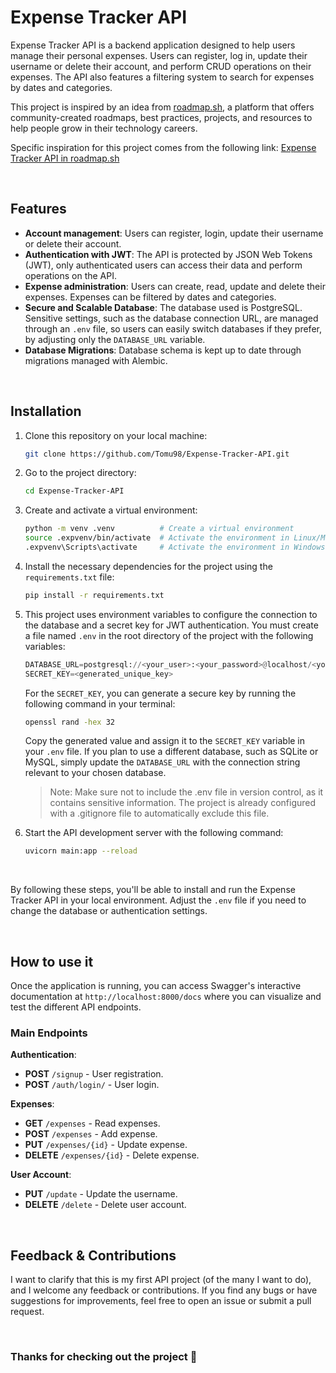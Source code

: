 # Expense Tracker API

Expense Tracker API is a backend application designed to help users manage their personal expenses.
Users can register, log in, update their username or delete their account, and perform CRUD operations on their expenses.
The API also features a filtering system to search for expenses by dates and categories.


This project is inspired by an idea from [roadmap.sh](https://roadmap.sh), a platform that offers community-created roadmaps, best practices, projects, and resources to help people grow in their technology careers.


Specific inspiration for this project comes from the following link: [Expense Tracker API in roadmap.sh](https://roadmap.sh/projects/expense-tracker-api)

<br>

## Features

- **Account management**: Users can register, login, update their username or delete their account.
- **Authentication with JWT**: The API is protected by JSON Web Tokens (JWT), only authenticated users can access their data and perform operations on the API.
- **Expense administration**: Users can create, read, update and delete their expenses. Expenses can be filtered by dates and categories.
- **Secure and Scalable Database**: The database used is PostgreSQL. Sensitive settings, such as the database connection URL, are managed through an `.env` file, so users can easily switch databases if they prefer, by adjusting only the `DATABASE_URL` variable.
- **Database Migrations**: Database schema is kept up to date through migrations managed with Alembic.

<br>

## Installation

1. Clone this repository on your local machine:

   ```bash
   git clone https://github.com/Tomu98/Expense-Tracker-API.git
   ```

2. Go to the project directory:

   ```bash
   cd Expense-Tracker-API
   ```

3. Create and activate a virtual environment:

   ```bash
   python -m venv .venv          # Create a virtual environment
   source .expvenv/bin/activate  # Activate the environment in Linux/MacOS
   .expvenv\Scripts\activate     # Activate the environment in Windows
   ```

4. Install the necessary dependencies for the project using the `requirements.txt` file:

   ```bash
   pip install -r requirements.txt
   ```

5. This project uses environment variables to configure the connection to the database and a secret key for JWT authentication. You must create a file named `.env` in the root directory of the project with the following variables:

   ```python
   DATABASE_URL=postgresql://<your_user>:<your_password>@localhost/<your_database>
   SECRET_KEY=<generated_unique_key>
   ```

   For the `SECRET_KEY`, you can generate a secure key by running the following command in your terminal:
   
   ```bash
   openssl rand -hex 32
   ```

   Copy the generated value and assign it to the `SECRET_KEY` variable in your `.env` file. If you plan to use a different database, such as SQLite or MySQL, simply update the `DATABASE_URL` with the connection string relevant to your chosen database.

   > Note: Make sure not to include the .env file in version control, as it contains sensitive information. The project is already configured with a .gitignore file to automatically exclude this file.
7. Start the API development server with the following command:

    ```bash
    uvicorn main:app --reload
    ```

<br>

By following these steps, you'll be able to install and run the Expense Tracker API in your local environment.
Adjust the `.env` file if you need to change the database or authentication settings.

<br>

## How to use it

Once the application is running, you can access Swagger's interactive documentation at 
`http://localhost:8000/docs` where you can visualize and test the different API endpoints.

### Main Endpoints

**Authentication**:
- **POST** `/signup` - User registration.
- **POST** `/auth/login/` - User login.

**Expenses**:
- **GET** `/expenses` - Read expenses.
- **POST** `/expenses` - Add expense.
- **PUT** `/expenses/{id}` - Update expense.
- **DELETE** `/expenses/{id}` - Delete expense.

**User Account**:
- **PUT** `/update` - Update the username.
- **DELETE** `/delete` - Delete user account.

<br>

## Feedback & Contributions

I want to clarify that this is my first API project (of the many I want to do), and I welcome any feedback or contributions. If you find any bugs or have suggestions for improvements, feel free to open an issue or submit a pull request.

<br>

### **Thanks for checking out the project 🤍**



